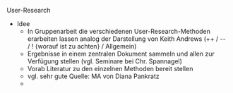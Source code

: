 
User-Research
- Idee
	- In Gruppenarbeit die verschiedenen User-Research-Methoden erarbeiten lassen analog der Darstellung von Keith Andrews (++ / -- / ! {worauf ist zu achten} / Allgemein)
	- Ergebnisse in einem zentralen Dokument sammeln und allen zur Verfügung stellen (vgl. Seminare bei Chr. Spannagel)
	- Vorab Literatur zu den einzelnen Methoden bereit stellen
	- vgl. sehr gute Quelle: MA von Diana Pankratz
	- 